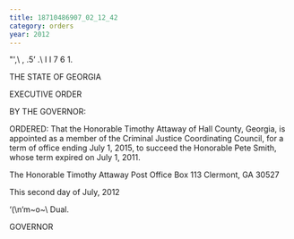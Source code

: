```yaml
---
title: 18710486907_02_12_42
category: orders
year: 2012
---
```

 

"'\,\ , .5’
.\ I I 7 6 1.

THE STATE OF GEORGIA

EXECUTIVE ORDER

BY THE GOVERNOR:

ORDERED: That the Honorable Timothy Attaway of Hall County, Georgia, is
appointed as a member of the Criminal Justice Coordinating
Council, for a term of office ending July 1, 2015, to succeed the
Honorable Pete Smith, whose term expired on July 1, 2011.

The Honorable Timothy Attaway
Post Office Box 113
Clermont, GA 30527

This second day of July, 2012

‘(\n‘m~o~\ Dual.

GOVERNOR

